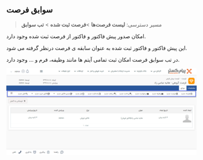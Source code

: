 ## سوابق فرصت 

> مسیر دسترسی:  **لیست فرصت‌ها** >**فرصت ثبت شده** > **تب سوابق** 

امکان صدور پیش فاکتور و فاکتور از فرصت ثبت شده وجود دارد.

این پیش فاکتور و فاکتور ثبت شده به عنوان سابقه ی فرصت درنظر گرفته می شود. 

در تب سوابق فرصت امکان ثبت تمامی آیتم ها مانند وظیفه، فرم و ... وجود دارد.

![](13.png)

